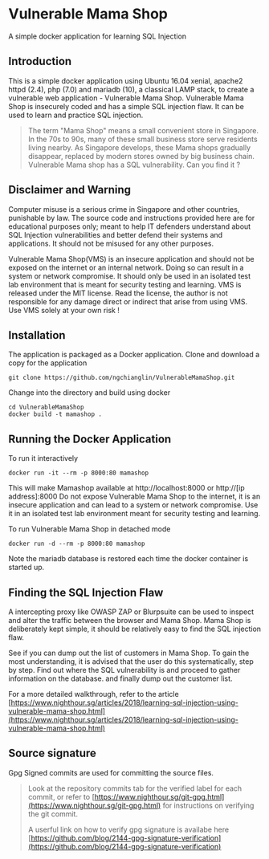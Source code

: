 # Vulnerable Mama Shop
A simple docker application for learning SQL Injection

## Introduction

This is a simple docker application using Ubuntu 16.04 xenial, apache2 httpd (2.4), php (7.0) and mariadb (10), a classical LAMP stack, to
create a vulnerable web application - Vulnerable Mama Shop. Vulnerable Mama Shop is insecurely coded and has a simple SQL injection flaw. It can be used to learn and practice SQL injection. 

> The term "Mama Shop" means a small convenient store in Singapore. In the 70s to 90s, many of these small business store serve residents 
> living nearby. As Singapore develops, these Mama shops gradually disappear, replaced by modern stores owned by big business chain. 
> Vulnerable Mama shop has a SQL vulnerability. Can you find it ?

## Disclaimer and Warning

Computer misuse is a serious crime in Singapore and other countries, punishable by law. The source code and instructions provided here are for educational purposes only; meant to help IT defenders understand about SQL Injection vulnerabilities and better defend their systems and applications. It should not be misused for any other purposes. 

Vulnerable Mama Shop(VMS) is an insecure application and should not be exposed on the internet or an internal network. Doing so can result in a system or network compromise. It should only be used in an isolated test lab environment that is meant for security testing and learning. VMS is released under the MIT license. Read the license, the author is not responsible for any damage direct or indirect that arise from using VMS. Use VMS solely at your own risk !

## Installation

The application is packaged as a Docker application. Clone and download a copy for the application

    git clone https://github.com/ngchianglin/VulnerableMamaShop.git

Change into the directory and build using docker

    cd VulnerableMamaShop
    docker build -t mamashop .

## Running the Docker Application

To run it interactively

    docker run -it --rm -p 8000:80 mamashop

This will make Mamashop available at http://localhost:8000 or http://[ip address]:8000
Do not expose Vulnerable Mama Shop to the internet, it is an insecure application and can lead to a system or network compromise. 
Use it in an isolated test lab environment meant for security testing and learning. 
 
To run Vulnerable Mama Shop in detached mode

    docker run -d --rm -p 8000:80 mamashop
    
Note the mariadb database is restored each time the docker container is started up.     

## Finding the SQL Injection Flaw

A intercepting proxy like OWASP ZAP or Blurpsuite can be used to inspect and alter the traffic between the browser and Mama Shop. 
Mama Shop is deliberately kept simple, it should be relatively easy to find the SQL injection flaw. 

See if you can dump out the list of customers in Mama Shop. To gain the most understanding, it is advised that the user 
do this systematically, step by step. Find out where the SQL vulnerability is and proceed to gather information on the database. 
and finally dump out the customer list. 

For a more detailed walkthrough, refer to the article [https://www.nighthour.sg/articles/2018/learning-sql-injection-using-vulnerable-mama-shop.html](https://www.nighthour.sg/articles/2018/learning-sql-injection-using-vulnerable-mama-shop.html)



## Source signature
Gpg Signed commits are used for committing the source files. 

> Look at the repository commits tab for the verified label for each commit, or refer to [https://www.nighthour.sg/git-gpg.html](https://www.nighthour.sg/git-gpg.html) for instructions on verifying the git commit. 
>
> A userful link on how to verify gpg signature is availabe here [https://github.com/blog/2144-gpg-signature-verification](https://github.com/blog/2144-gpg-signature-verification)





